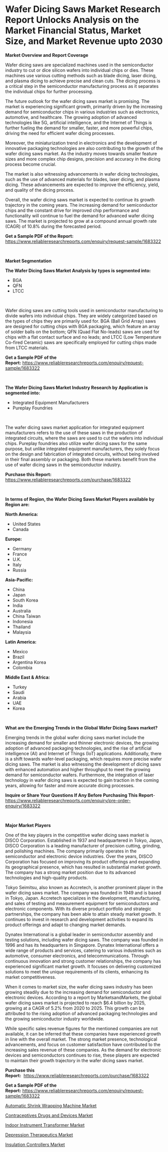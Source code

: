 <p><h1>Wafer Dicing Saws Market Research Report Unlocks Analysis on the Market Financial Status, Market Size, and Market Revenue upto 2030</h1></p><p><strong>Market Overview and Report Coverage</strong></p>
<p><p>Wafer dicing saws are specialized machines used in the semiconductor industry to cut or dice silicon wafers into individual chips or dies. These machines use various cutting methods such as blade dicing, laser dicing, and plasma dicing to achieve precise and clean cuts. The dicing process is a critical step in the semiconductor manufacturing process as it separates the individual chips for further processing.</p><p>The future outlook for the wafer dicing saws market is promising. The market is experiencing significant growth, primarily driven by the increasing demand for semiconductor chips in various industries such as electronics, automotive, and healthcare. The growing adoption of advanced technologies like 5G, artificial intelligence, and the Internet of Things is further fueling the demand for smaller, faster, and more powerful chips, driving the need for efficient wafer dicing processes.</p><p>Moreover, the miniaturization trend in electronics and the development of innovative packaging technologies are also contributing to the growth of the wafer dicing saws market. As the industry moves towards smaller feature sizes and more complex chip designs, precision and accuracy in the dicing process become crucial.</p><p>The market is also witnessing advancements in wafer dicing technologies, such as the use of advanced materials for blades, laser dicing, and plasma dicing. These advancements are expected to improve the efficiency, yield, and quality of the dicing process.</p><p>Overall, the wafer dicing saws market is expected to continue its growth trajectory in the coming years. The increasing demand for semiconductor chips and the constant drive for improved chip performance and functionality will continue to fuel the demand for advanced wafer dicing saws. The market is projected to grow at a compound annual growth rate (CAGR) of 10.8% during the forecasted period.</p></p>
<p><strong>Get a Sample PDF of the Report:</strong> <a href="https://www.reliableresearchreports.com/enquiry/request-sample/1683322">https://www.reliableresearchreports.com/enquiry/request-sample/1683322</a></p>
<p>&nbsp;</p>
<p><strong>Market Segmentation</strong></p>
<p><strong>The Wafer Dicing Saws Market Analysis by types is segmented into:</strong></p>
<p><ul><li>BGA</li><li>QFN</li><li>LTCC</li></ul></p>
<p>&nbsp;</p>
<p><p>Wafer dicing saws are cutting tools used in semiconductor manufacturing to divide wafers into individual chips. They are widely categorized based on the types of chips they are primarily used for. BGA (Ball Grid Array) saws are designed for cutting chips with BGA packaging, which feature an array of solder balls on the bottom; QFN (Quad Flat No-leads) saws are used for chips with a flat contact surface and no leads; and LTCC (Low Temperature Co-fired Ceramic) saws are specifically employed for cutting chips made from LTCC materials.</p></p>
<p><strong>Get a Sample PDF of the Report:</strong>&nbsp;<a href="https://www.reliableresearchreports.com/enquiry/request-sample/1683322">https://www.reliableresearchreports.com/enquiry/request-sample/1683322</a></p>
<p>&nbsp;</p>
<p><strong>The Wafer Dicing Saws Market Industry Research by Application is segmented into:</strong></p>
<p><ul><li>Integrated Equipment Manufacturers</li><li>Pureplay Foundries</li></ul></p>
<p>&nbsp;</p>
<p><p>The wafer dicing saws market application for integrated equipment manufacturers refers to the use of these saws in the production of integrated circuits, where the saws are used to cut the wafers into individual chips. Pureplay foundries also utilize wafer dicing saws for the same purpose, but unlike integrated equipment manufacturers, they solely focus on the design and fabrication of integrated circuits, without being involved in their final assembly or packaging. Both these markets benefit from the use of wafer dicing saws in the semiconductor industry.</p></p>
<p><strong>Purchase this Report:</strong>&nbsp; <a href="https://www.reliableresearchreports.com/purchase/1683322">https://www.reliableresearchreports.com/purchase/1683322</a></p>
<p>&nbsp;</p>
<p><strong>In terms of Region, the Wafer Dicing Saws Market Players available by Region are:</strong></p>
<p>
    <p> <strong> North America: </strong>
        <ul>
            <li>United States</li>
            <li>Canada</li>
        </ul>
        </p> 
    <p> <strong> Europe: </strong>
        <ul>
            <li>Germany</li>
            <li>France</li>
            <li>U.K.</li>
            <li>Italy</li>
            <li>Russia</li>
        </ul>
        </p> 
    <p> <strong> Asia-Pacific: </strong>
        <ul>
            <li>China</li>
            <li>Japan</li>
            <li>South Korea</li>
            <li>India</li>
            <li>Australia</li>
            <li>China Taiwan</li>
            <li>Indonesia</li>
            <li>Thailand</li>
            <li>Malaysia</li>
        </ul>
        </p> 
    <p> <strong> Latin America: </strong>
        <ul>
            <li>Mexico</li>
            <li>Brazil</li>
            <li>Argentina Korea</li>
            <li>Colombia</li>
        </ul>
        </p> 
    <p> <strong> Middle East & Africa: </strong>
        <ul>
            <li>Turkey</li>
            <li>Saudi</li>
            <li>Arabia</li>
            <li>UAE</li>
            <li>Korea</li>
        </ul>
    </p>
    </p>
<p>&nbsp;</p>
<p><strong>What are the Emerging Trends in the Global Wafer Dicing Saws market?</strong></p>
<p><p>Emerging trends in the global wafer dicing saws market include the increasing demand for smaller and thinner electronic devices, the growing adoption of advanced packaging technologies, and the rise of artificial intelligence (AI) and Internet of Things (IoT) applications. Additionally, there is a shift towards wafer-level packaging, which requires more precise wafer dicing saws. The market is also witnessing the development of dicing saws with enhanced automation and higher throughput to meet the growing demand for semiconductor wafers. Furthermore, the integration of laser technology in wafer dicing saws is expected to gain traction in the coming years, allowing for faster and more accurate dicing processes.</p></p>
<p><strong>Inquire or Share Your Questions If Any Before Purchasing This Report</strong>- <a href="https://www.reliableresearchreports.com/enquiry/pre-order-enquiry/1683322">https://www.reliableresearchreports.com/enquiry/pre-order-enquiry/1683322</a></p>
<p>&nbsp;</p>
<p><strong>Major Market Players</strong></p>
<p><p>One of the key players in the competitive wafer dicing saws market is DISCO Corporation. Established in 1937 and headquartered in Tokyo, Japan, DISCO Corporation is a leading manufacturer of precision cutting, grinding, and polishing machines. The company primarily operates in the semiconductor and electronic device industries. Over the years, DISCO Corporation has focused on improving its product offerings and expanding its geographical presence, which has resulted in substantial market growth. The company has a strong market position due to its advanced technologies and high-quality products.</p><p>Tokyo Seimitsu, also known as Accretech, is another prominent player in the wafer dicing saws market. The company was founded in 1949 and is based in Tokyo, Japan. Accretech specializes in the development, manufacturing, and sales of testing and measurement equipment for semiconductors and electronic components. With its diverse product portfolio and strategic partnerships, the company has been able to attain steady market growth. It continues to invest in research and development activities to expand its product offerings and adapt to changing market demands.</p><p>Dynatex International is a global leader in semiconductor assembly and testing solutions, including wafer dicing saws. The company was founded in 1996 and has its headquarters in Singapore. Dynatex International offers a wide range of products and services, catering to various industries such as automotive, consumer electronics, and telecommunications. Through continuous innovation and strong customer relationships, the company has experienced significant market growth. It focuses on delivering customized solutions to meet the unique requirements of its clients, enhancing its market competitiveness.</p><p>When it comes to market size, the wafer dicing saws industry has been growing steadily due to the increasing demand for semiconductor and electronic devices. According to a report by MarketsandMarkets, the global wafer dicing saws market is projected to reach $6.4 billion by 2025, growing at a CAGR of 5.2% from 2020 to 2025. This growth can be attributed to the rising adoption of advanced packaging technologies and the growing semiconductor industry worldwide.</p><p>While specific sales revenue figures for the mentioned companies are not available, it can be inferred that these companies have experienced growth in line with the overall market. The strong market presence, technological advancements, and focus on customer satisfaction have contributed to the increasing sales revenue of these companies. As the demand for electronic devices and semiconductors continues to rise, these players are expected to maintain their growth trajectory in the wafer dicing saws market.</p></p>
<p><strong>Purchase this Report:</strong>&nbsp;&nbsp;<a href="https://www.reliableresearchreports.com/purchase/1683322">https://www.reliableresearchreports.com/purchase/1683322</a></p>
<p></p>
<p><strong>Get a Sample PDF of the Report:</strong>&nbsp;<a href="https://www.reliableresearchreports.com/enquiry/request-sample/1683322">https://www.reliableresearchreports.com/enquiry/request-sample/1683322</a></p>
<p><p><a href="https://github.com/aasishrp01/Market-Research-Report-List-1/blob/main/automatic-shrink-wrapping-machine-market.md">Automatic Shrink Wrapping Machine Market</a></p><p><a href="https://www.linkedin.com/pulse/contraceptives-drugs-devices-market-insights-players-forecast/">Contraceptives Drugs and Devices Market</a></p><p><a href="https://medium.com/@cullenblick/decoding-indoor-instrument-transformer-market-metrics-market-share-trends-and-growth-patterns-f57d3ede71ef">Indoor Instrument Transformer Market</a></p><p><a href="https://www.linkedin.com/pulse/depression-therapeutics-market-size-share-amp-trends-analysis/">Depression Therapeutics Market</a></p><p><a href="https://medium.com/@graycehuels/insulation-controllers-market-insights-into-market-cagr-market-trends-and-growth-strategies-e52d679f69b6">Insulation Controllers Market</a></p></p>